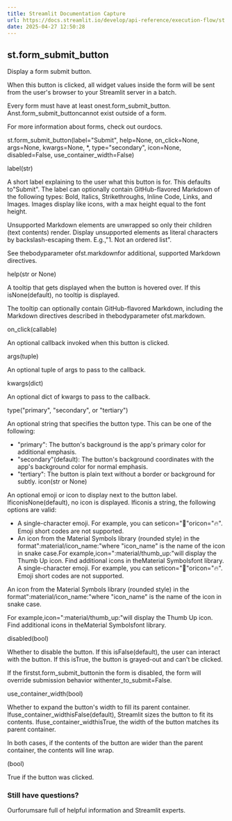 ```yaml
---
title: Streamlit Documentation Capture
url: https://docs.streamlit.io/develop/api-reference/execution-flow/st.form_submit_button
date: 2025-04-27 12:50:28
---
```


## st.form_submit_button

Display a form submit button.

When this button is clicked, all widget values inside the form will be
sent from the user's browser to your Streamlit server in a batch.

Every form must have at least onest.form_submit_button. Anst.form_submit_buttoncannot exist outside of a form.

For more information about forms, check out ourdocs.

st.form_submit_button(label="Submit", help=None, on_click=None, args=None, kwargs=None, *, type="secondary", icon=None, disabled=False, use_container_width=False)

label(str)

A short label explaining to the user what this button is for. This
defaults to"Submit". The label can optionally contain
GitHub-flavored Markdown of the following types: Bold, Italics,
Strikethroughs, Inline Code, Links, and Images. Images display like
icons, with a max height equal to the font height.

Unsupported Markdown elements are unwrapped so only their children
(text contents) render. Display unsupported elements as literal
characters by backslash-escaping them. E.g.,"1\. Not an ordered list".

See thebodyparameter ofst.markdownfor additional,
supported Markdown directives.

help(str or None)

A tooltip that gets displayed when the button is hovered over. If
this isNone(default), no tooltip is displayed.

The tooltip can optionally contain GitHub-flavored Markdown,
including the Markdown directives described in thebodyparameter ofst.markdown.

on_click(callable)

An optional callback invoked when this button is clicked.

args(tuple)

An optional tuple of args to pass to the callback.

kwargs(dict)

An optional dict of kwargs to pass to the callback.

type("primary", "secondary", or "tertiary")

An optional string that specifies the button type. This can be one
of the following:

- "primary": The button's background is the app's primary color
for additional emphasis.
- "secondary"(default): The button's background coordinates
with the app's background color for normal emphasis.
- "tertiary": The button is plain text without a border or
background for subtly.
icon(str or None)

An optional emoji or icon to display next to the button label. IficonisNone(default), no icon is displayed. Ificonis a
string, the following options are valid:

- A single-character emoji. For example, you can seticon="🚨"oricon="🔥". Emoji short codes are not supported.
- An icon from the Material Symbols library (rounded style) in the
format":material/icon_name:"where "icon_name" is the name
of the icon in snake case.For example,icon=":material/thumb_up:"will display the
Thumb Up icon. Find additional icons in theMaterial Symbolsfont library.
A single-character emoji. For example, you can seticon="🚨"oricon="🔥". Emoji short codes are not supported.

An icon from the Material Symbols library (rounded style) in the
format":material/icon_name:"where "icon_name" is the name
of the icon in snake case.

For example,icon=":material/thumb_up:"will display the
Thumb Up icon. Find additional icons in theMaterial Symbolsfont library.

disabled(bool)

Whether to disable the button. If this isFalse(default), the
user can interact with the button. If this isTrue, the button
is grayed-out and can't be clicked.

If the firstst.form_submit_buttonin the form is disabled,
the form will override submission behavior withenter_to_submit=False.

use_container_width(bool)

Whether to expand the button's width to fill its parent container.
Ifuse_container_widthisFalse(default), Streamlit sizes
the button to fit its contents. Ifuse_container_widthisTrue, the width of the button matches its parent container.

In both cases, if the contents of the button are wider than the
parent container, the contents will line wrap.

(bool)

True if the button was clicked.

### Still have questions?

Ourforumsare full of helpful information and Streamlit experts.
